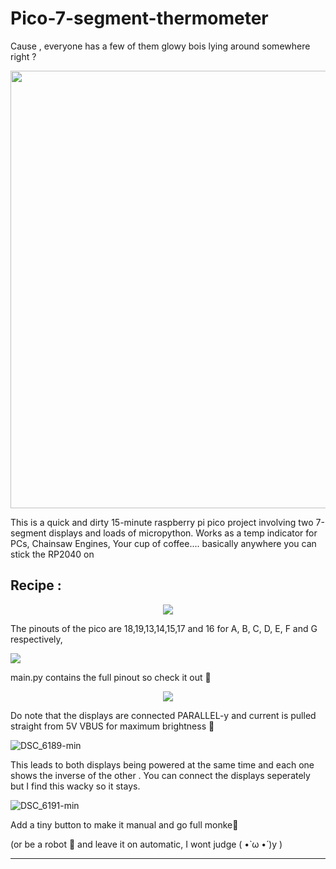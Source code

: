 # Pico-7-segment-thermometer
Cause , everyone has a few of them glowy bois lying around somewhere right ?
<p align="center">
  <img src="https://user-images.githubusercontent.com/54982599/156930553-48122d22-27af-41d5-b1e1-b49a5a986857.jpg" width="700" />
</p>

This is a quick and dirty 15-minute raspberry pi pico project involving two 7-segment displays and loads of micropython.
Works as a temp indicator for PCs, Chainsaw Engines, Your cup of coffee.... basically anywhere you can stick the RP2040 on 

## Recipe :
<p align="center">
  <img src="https://user-images.githubusercontent.com/54982599/156931188-dbaa4320-f7ce-49aa-a303-2e6d7c1343aa.png" />
  
The pinouts of the pico are 18,19,13,14,15,17 and 16 for A, B, C, D, E, F and G respectively, 
  
  <img src="https://user-images.githubusercontent.com/54982599/156930844-3a5bd250-9a96-4f52-89e0-2c55700d893d.jpg" />
  </p>
  
  
  main.py contains the full pinout so check it out 👀
  
  
  <p align="center">
  <img src="https://user-images.githubusercontent.com/54982599/156931826-e76659ee-fbce-4774-ac3f-08ccd250a3d5.png" />
</p>


Do note that the displays are connected PARALLEL-y and current is pulled straight from 5V VBUS for maximum brightness 🔆 


![DSC_6189-min](https://user-images.githubusercontent.com/54982599/156930846-6676dc9e-1e1f-44d6-ba0c-6a8d1595b482.jpg)


This leads to both displays being powered at the same time and each one shows the inverse of the other . You can connect the displays
seperately but I find this wacky so it stays.

![DSC_6191-min](https://user-images.githubusercontent.com/54982599/156930850-0f65390e-a2ad-4913-b262-b89fbb5706fc.jpg)


Add a tiny button to make it manual and go full monke🍌

(or be a robot 🤖 and leave it on automatic, I wont judge ( •̀ ω •́ )y )
<hr>
